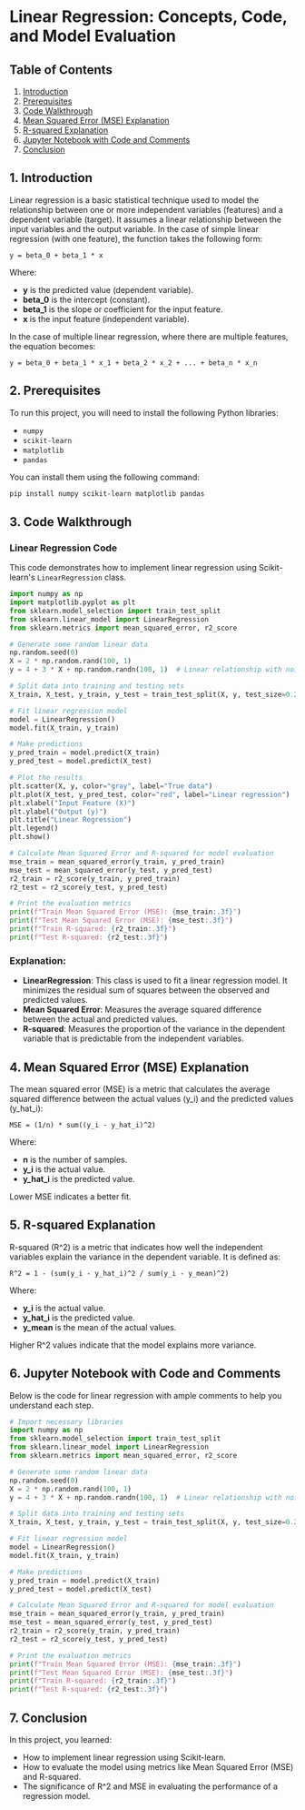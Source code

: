 
# Linear Regression: Concepts, Code, and Model Evaluation

## Table of Contents
1. [Introduction](#1-introduction)
2. [Prerequisites](#2-prerequisites)
3. [Code Walkthrough](#3-code-walkthrough)
4. [Mean Squared Error (MSE) Explanation](#4-mean-squared-error-mse-explanation)
5. [R-squared Explanation](#5-r-squared-explanation)
6. [Jupyter Notebook with Code and Comments](#6-jupyter-notebook-with-code-and-comments)
7. [Conclusion](#7-conclusion)

## 1. Introduction
Linear regression is a basic statistical technique used to model the relationship between one or more independent variables (features) and a dependent variable (target). It assumes a linear relationship between the input variables and the output variable. In the case of simple linear regression (with one feature), the function takes the following form:

```
y = beta_0 + beta_1 * x
```

Where:
- **y** is the predicted value (dependent variable).
- **beta_0** is the intercept (constant).
- **beta_1** is the slope or coefficient for the input feature.
- **x** is the input feature (independent variable).

In the case of multiple linear regression, where there are multiple features, the equation becomes:

```
y = beta_0 + beta_1 * x_1 + beta_2 * x_2 + ... + beta_n * x_n
```

## 2. Prerequisites

To run this project, you will need to install the following Python libraries:
- `numpy`
- `scikit-learn`
- `matplotlib`
- `pandas`

You can install them using the following command:

```bash
pip install numpy scikit-learn matplotlib pandas
```

## 3. Code Walkthrough

### Linear Regression Code

This code demonstrates how to implement linear regression using Scikit-learn's `LinearRegression` class.

```python
import numpy as np
import matplotlib.pyplot as plt
from sklearn.model_selection import train_test_split
from sklearn.linear_model import LinearRegression
from sklearn.metrics import mean_squared_error, r2_score

# Generate some random linear data
np.random.seed(0)
X = 2 * np.random.rand(100, 1)
y = 4 + 3 * X + np.random.randn(100, 1)  # Linear relationship with noise

# Split data into training and testing sets
X_train, X_test, y_train, y_test = train_test_split(X, y, test_size=0.2, random_state=42)

# Fit linear regression model
model = LinearRegression()
model.fit(X_train, y_train)

# Make predictions
y_pred_train = model.predict(X_train)
y_pred_test = model.predict(X_test)

# Plot the results
plt.scatter(X, y, color="gray", label="True data")
plt.plot(X_test, y_pred_test, color="red", label="Linear regression")
plt.xlabel("Input Feature (X)")
plt.ylabel("Output (y)")
plt.title("Linear Regression")
plt.legend()
plt.show()

# Calculate Mean Squared Error and R-squared for model evaluation
mse_train = mean_squared_error(y_train, y_pred_train)
mse_test = mean_squared_error(y_test, y_pred_test)
r2_train = r2_score(y_train, y_pred_train)
r2_test = r2_score(y_test, y_pred_test)

# Print the evaluation metrics
print(f"Train Mean Squared Error (MSE): {mse_train:.3f}")
print(f"Test Mean Squared Error (MSE): {mse_test:.3f}")
print(f"Train R-squared: {r2_train:.3f}")
print(f"Test R-squared: {r2_test:.3f}")
```

### Explanation:
- **LinearRegression**: This class is used to fit a linear regression model. It minimizes the residual sum of squares between the observed and predicted values.
- **Mean Squared Error**: Measures the average squared difference between the actual and predicted values.
- **R-squared**: Measures the proportion of the variance in the dependent variable that is predictable from the independent variables.

## 4. Mean Squared Error (MSE) Explanation

The mean squared error (MSE) is a metric that calculates the average squared difference between the actual values (y_i) and the predicted values (y_hat_i):

```
MSE = (1/n) * sum((y_i - y_hat_i)^2)
```

Where:
- **n** is the number of samples.
- **y_i** is the actual value.
- **y_hat_i** is the predicted value.

Lower MSE indicates a better fit.

## 5. R-squared Explanation

R-squared (R^2) is a metric that indicates how well the independent variables explain the variance in the dependent variable. It is defined as:

```
R^2 = 1 - (sum(y_i - y_hat_i)^2 / sum(y_i - y_mean)^2)
```

Where:
- **y_i** is the actual value.
- **y_hat_i** is the predicted value.
- **y_mean** is the mean of the actual values.

Higher R^2 values indicate that the model explains more variance.

## 6. Jupyter Notebook with Code and Comments

Below is the code for linear regression with ample comments to help you understand each step.

```python
# Import necessary libraries
import numpy as np
from sklearn.model_selection import train_test_split
from sklearn.linear_model import LinearRegression
from sklearn.metrics import mean_squared_error, r2_score

# Generate some random linear data
np.random.seed(0)
X = 2 * np.random.rand(100, 1)
y = 4 + 3 * X + np.random.randn(100, 1)  # Linear relationship with noise

# Split data into training and testing sets
X_train, X_test, y_train, y_test = train_test_split(X, y, test_size=0.2, random_state=42)

# Fit linear regression model
model = LinearRegression()
model.fit(X_train, y_train)

# Make predictions
y_pred_train = model.predict(X_train)
y_pred_test = model.predict(X_test)

# Calculate Mean Squared Error and R-squared for model evaluation
mse_train = mean_squared_error(y_train, y_pred_train)
mse_test = mean_squared_error(y_test, y_pred_test)
r2_train = r2_score(y_train, y_pred_train)
r2_test = r2_score(y_test, y_pred_test)

# Print the evaluation metrics
print(f"Train Mean Squared Error (MSE): {mse_train:.3f}")
print(f"Test Mean Squared Error (MSE): {mse_test:.3f}")
print(f"Train R-squared: {r2_train:.3f}")
print(f"Test R-squared: {r2_test:.3f}")
```

## 7. Conclusion

In this project, you learned:
- How to implement linear regression using Scikit-learn.
- How to evaluate the model using metrics like Mean Squared Error (MSE) and R-squared.
- The significance of R^2 and MSE in evaluating the performance of a regression model.
